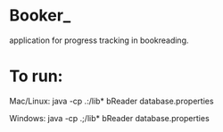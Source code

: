 # Booker_
application for progress tracking in bookreading.
# To run:
Mac/Linux:
java -cp .:/lib* bReader database.properties

Windows:
java -cp .;/lib* bReader database.properties
